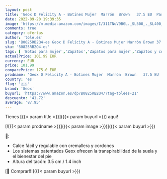 ```yaml
---
layout: post
title: 'Geox D Felicity A - Botines Mujer  Marrón  Brown   37.5 EU  Par'
date: 2022-09-20 19:39:35
image: 'https://m.media-amazon.com/images/I/311TNuV9BGL._SL500_._SL400_.jpg'
comments: true
category: ofertas
author: 'tole.es'
slug: 'B0825RB2Q4-es Geox D Felicity A - Botines Mujer Marrón Brown 37.5 EU Par'
sku: 'B0825RB2Q4-es'
tags: [ 'Botas para mujer','Zapatos','Zapatos para mujer','Zapatos y complementos','botines','geox','🇪🇸', ]
actualPrice: 101.99 EUR
currency: EUR
price: 101.99
comparePrice: 175.0 EUR
prodname: 'Geox D Felicity A - Botines Mujer  Marrón  Brown   37.5 EU  Par'
country: 'es'
flag: '🇪🇸'
brand: 'Geox'
buyurl: 'https://www.amazon.es/dp/B0825RB2Q4/?tag=tolees-21'
descuento: '41.72'
average: '87.95'
---
```


Tienes [{{< param title >}}]({{< param buyurl >}}) aqui!

[![{{< param prodname >}}]({{< param image >}})]({{< param buyurl >}})

🔎:

- Calce fácil y regulable con cremallera y cordones
- Los sistemas patentados Geox ofrecen la transpirabilidad de la suela y el bienestar del pie
- Altura del tacón: 3.5 cm / 1.4 inch

[🛒 Comprar!!!]({{< param buyurl >}})
